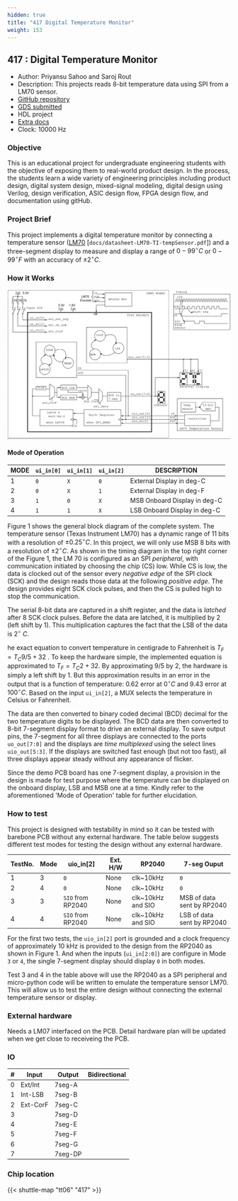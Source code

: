 ```yaml
---
hidden: true
title: "417 Digital Temperature Monitor"
weight: 153
---
```


## 417 : Digital Temperature Monitor

* Author: Priyansu Sahoo and Saroj Rout
* Description: This projects reads 8-bit temperature data using SPI from a LM70 sensor.
* [GitHub repository](https://github.com/silicon-efabless/tt06-silicon-tinytapeout-lm07)
* [GDS submitted](https://github.com/silicon-efabless/tt06-silicon-tinytapeout-lm07/actions/runs/8719581599)
* HDL project
* [Extra docs]()
* Clock: 10000 Hz

<!---

This file is used to generate your project datasheet. Please fill in the information below and delete any unused
sections.

You can also include images in this folder and reference them in the markdown. Each image must be less than
512 kb in size, and the combined size of all images must be less than 1 MB.
-->


### Objective

This is an educational project for undergraduate engineering students with the objective of exposing them to real-world product design. In the process, the students learn a wide variety of engineering principles including product design, digital system design, mixed-signal modeling, digital design using Verilog, design verification, ASIC design flow, FPGA design flow, and documentation using gitHub.

### Project Brief

This project implements a digital temperature monitor by connecting a temperature sensor ([LM70](datasheet-LM70-TI-tempSensor.pdf) [`docs/datasheet-LM70-TI-tempSensor.pdf`]) and a three-segment display to measure and display a range of $0-99^\circ C$ or $0-99^\circ F$ with an accuracy of $\pm 2^\circ C$.

### How it Works

![Block diagram of the complete system.](images/tt06-blockdiag.png)

#### Mode of Operation

| MODE | `ui_in[0]` | `ui_in[1]` | `ui_in[2]` | DESCRIPTION |
|-|-|-|-|-|
| 1 | `0` | `X` | `0` | External Display in deg-C |
| 2 | `0` | `X` | `1` | External Display in deg-F |
| 3 | `1` | `0` | `X` | MSB Onboard Display in deg-C |
| 4 | `1` | `1` | `X` | LSB Onboard Display in deg-C |

Figure 1 shows the general block diagram of the complete system. The temperature sensor (Texas Instrument LM70) has a dynamic range of 11 bits with a resolution of $\pm 0.25^\circ C$. In this project, we will only use MSB 8 bits with a resolution of $\pm 2^\circ C$. As shown in the timing diagram in the top right corner of the Figure 1, the LM 70 is configured as an SPI *peripheral*, with communication initiated by choosing the chip (CS) low. While CS is low, the data is clocked out of the sensor every *negative edge* of the SPI clock (SCK) and the design reads those data at the following *positive edge*. The design provides eight SCK clock pulses, and then the CS is pulled high to stop the communication.

The serial 8-bit data are captured in a shift register, and the data is *latched* after 8 SCK clock pulses. Before the data are latched, it is multiplied by 2 (left shift by 1). This multiplication captures the fact that the LSB of the data is $2^\circ~C$.

he exact equation to convert temperature in centigrade to Fahrenheit is $T_F = T_C 9/5 + 32$ . To keep the hardware simple, the implemented equation is approximated to $T_F = T_C 2 + 32$. By approximating $9/5$ by $2$, the hardware is simply a left shift by 1. But this approximation results in an error in the output that is a function of temperature: $0.62%$ error at $0^\circ C$ and $9.43%$ error at $100^\circ C$. Based on the input `ui_in[2]`, a MUX selects the temperature in Celsius or Fahrenheit.

The data are then converted to binary coded decimal (BCD) decimal for the two temperature digits to be displayed. The BCD data are then converted to 8-bit 7-segment display format to drive an external display. To save output pins, the 7-segment for all three displays are connected to the ports `uo_out[7:0]` and the displays are *time multiplexed* using the select lines `uio_out[5:3]`. If the displays are switched fast enough (but not too fast), all three displays appear steady without any appearance of flicker.

Since the demo PCB board has one 7-segment display, a provision in the design is made for test purpose where the temperature can be displayed on the onboard display, LSB and MSB one at a time. Kindly refer to the aforementioned 'Mode of Operation' table for further elucidation.

### How to test

This project is designed with testability in mind so it can be tested with barebone PCB without any external hardware. The table below suggests different test modes for testing the design without any external hardware.

| TestNo. | Mode | uio_in[2] | Ext. H/W | RP2040 | 7-seg Ouput |
|-|-|-|-|-|-|
| 1 | 3 | `0` | None | clk~10kHz | `0` |
| 2 | 4 | `0` | None | clk~10kHz | `0` |
| 3 | 3 | `SIO` from RP2040 | None | clk~10kHz and SIO | MSB of data sent by RP2040 |
| 4 | 4 | `SIO` from RP2040 | None | clk~10kHz and SIO | LSB of data sent by RP2040 |

For the first two tests, the `uio_in[2]` port is grounded and a clock frequency of approximately 10 kHz is provided to the design from the RP2040 as shown in Figure 1. And when the inputs (`ui_in[2:0]`) are configure in Mode `3` or `4`, the single 7-segment display should display `0` in both modes.

Test 3 and 4 in the table above will use the RP2040 as a SPI peripheral and micro-python code will be written to emulate the temperature sensor LM70. This will allow us to test the entire design without connecting the external temperature sensor or display.

### External hardware

Needs a LM07 interfaced on the PCB. Detail hardware plan will be updated when we get close to receiveing the PCB.


### IO

| #             | Input    | Output   | Bidirectional   |
| ------------- | -------- | -------- | --------------- |
| 0 | Ext/Int  | 7seg-A  |      |
| 1 | Int-LSB  | 7seg-B  |      |
| 2 | Ext-CorF  | 7seg-C  |      |
| 3 |   | 7seg-D  |      |
| 4 |   | 7seg-E  |      |
| 5 |   | 7seg-F  |      |
| 6 |   | 7seg-G  |      |
| 7 |   | 7seg-DP  |      |


### Chip location

{{< shuttle-map "tt06" "417" >}}
